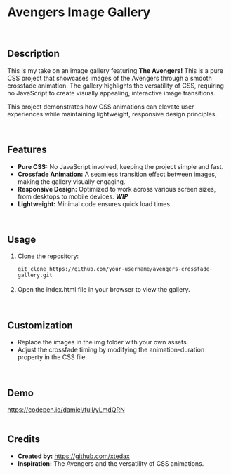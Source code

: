 <h1>Avengers Image Gallery</h1>
<br>
<h2>Description</h2>
<p>This is my take on an image gallery featuring <b>The Avengers!</b> This is a pure CSS project that showcases images of the Avengers through a smooth crossfade animation. The gallery highlights the versatility of CSS, requiring no JavaScript to create visually appealing, interactive image transitions.</p>

<p>This project demonstrates how CSS animations can elevate user experiences while maintaining lightweight, responsive design principles.</p>
<br>
<h2>Features</h2>
<ul>
<li><b>Pure CSS:</b> No JavaScript involved, keeping the project simple and fast.</li>
<li><b>Crossfade Animation:</b> A seamless transition effect between images, making the gallery visually engaging.</li>
<li><b>Responsive Design:</b> Optimized to work across various screen sizes, from desktops to mobile devices. <b><i>WIP</i></b></li>
<li><b>Lightweight:</b> Minimal code ensures quick load times.</li>
</ul>
<br>
<h2>Usage</h2>
<ol>
<li>Clone the repository:</li>
<code>
git clone https://github.com/your-username/avengers-crossfade-gallery.git
</code><br>
<li>Open the index.html file in your browser to view the gallery.</li>
</ol>
<br>
<h2>Customization</h2>
<ul>
<li>Replace the images in the img folder with your own assets.</li>
<li>Adjust the crossfade timing by modifying the animation-duration property in the CSS file.</li>
</ul>
<br>
<h2>Demo</h2>
<a href="https://codepen.io/damiel/full/yLmdQRN">https://codepen.io/damiel/full/yLmdQRN</a>
<br><br>
<h2>Credits</h2>
<ul>
<li><b>Created by:</b> <a href="https://github.com/xtedax">https://github.com/xtedax</a></li>
<li><b>Inspiration:</b> The Avengers and the versatility of CSS animations.</li>
</ul>
<br><br>
